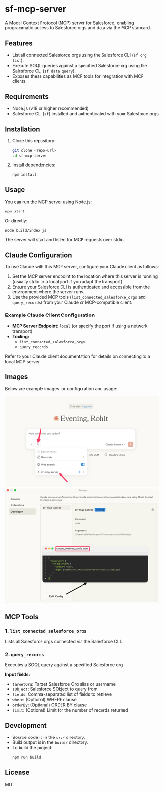 # sf-mcp-server

A Model Context Protocol (MCP) server for Salesforce, enabling programmatic access to Salesforce orgs and data via the MCP standard.

## Features

- List all connected Salesforce orgs using the Salesforce CLI (`sf org list`).
- Execute SOQL queries against a specified Salesforce org using the Salesforce CLI (`sf data query`).
- Exposes these capabilities as MCP tools for integration with MCP clients.

## Requirements

- Node.js (v18 or higher recommended)
- Salesforce CLI (`sf`) installed and authenticated with your Salesforce orgs

## Installation

1. Clone this repository:
   ```sh
   git clone <repo-url>
   cd sf-mcp-server
   ```
2. Install dependencies:
   ```sh
   npm install
   ```

## Usage

You can run the MCP server using Node.js:

```sh
npm start
```

Or directly:

```sh
node build/index.js
```

The server will start and listen for MCP requests over stdio.

## Claude Configuration

To use Claude with this MCP server, configure your Claude client as follows:

1. Set the MCP server endpoint to the location where this server is running (usually stdio or a local port if you adapt the transport).
2. Ensure your Salesforce CLI is authenticated and accessible from the environment where the server runs.
3. Use the provided MCP tools (`list_connected_salesforce_orgs` and `query_records`) from your Claude or MCP-compatible client.

### Example Claude Client Configuration

- **MCP Server Endpoint:** `local` (or specify the port if using a network transport)
- **Tooling:**
  - `list_connected_salesforce_orgs`
  - `query_records`

Refer to your Claude client documentation for details on connecting to a local MCP server.

## Images

Below are example images for configuration and usage:

![Claude Configuration Example 1](Img1.png)
![Claude Configuration Example 2](img2.png)

## MCP Tools

### 1. `list_connected_salesforce_orgs`

Lists all Salesforce orgs connected via the Salesforce CLI.

### 2. `query_records`

Executes a SOQL query against a specified Salesforce org.

**Input fields:**

- `targetOrg`: Target Salesforce Org alias or username
- `sObject`: Salesforce SObject to query from
- `fields`: Comma-separated list of fields to retrieve
- `where`: (Optional) WHERE clause
- `orderBy`: (Optional) ORDER BY clause
- `limit`: (Optional) Limit for the number of records returned

## Development

- Source code is in the `src/` directory.
- Build output is in the `build/` directory.
- To build the project:
  ```sh
  npm run build
  ```

## License

MIT
